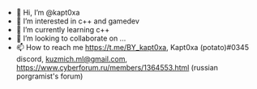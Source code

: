- 👋 Hi, I’m @kapt0xa
- 👀 I’m interested in c++ and gamedev
- 🌱 I’m currently learning c++
- 💞️ I’m looking to collaborate on ...
- 📫 How to reach me https://t.me/BY_kapt0xa, Kapt0xa (potato)#0345 discord, kuzmich.ml@gmail.com, https://www.cyberforum.ru/members/1364553.html (russian porgramist's forum)
